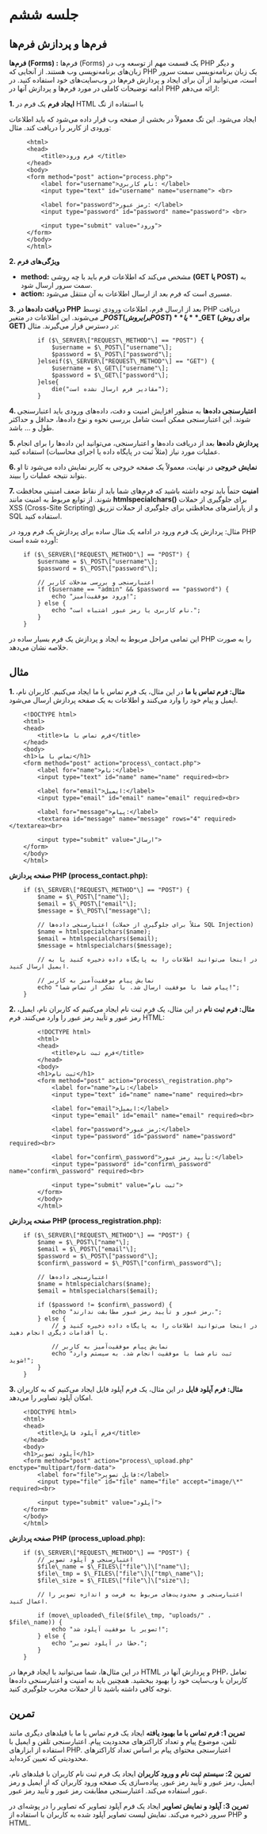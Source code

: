 جلسه ششم
========

فرم‌ها و پردازش فرم‌ها
----------------------

**فرم‌ها (Forms) :** فرم‌ها (Forms) یک قسمت مهم از توسعه وب در PHP و دیگر زبان‌های برنامه‌نویسی وب هستند. از آنجایی که PHP یک زبان برنامه‌نویسی سمت سرور است، می‌توانید از آن برای ایجاد و پردازش فرم‌ها در وب‌سایت‌های خود استفاده کنید. در ادامه توضیحات کاملی در مورد فرم‌ها و پردازش آنها در PHP ارائه می‌دهم:

**1\. ایجاد فرم** یک فرم در HTML با استفاده از تگ **<form>** ایجاد می‌شود. این تگ معمولاً در بخشی از صفحه وب قرار داده می‌شود که باید اطلاعات ورودی از کاربر را دریافت کند. مثال:

         <html>
         <head>
             <title>فرم ورود </title>
         </head>
         <body>
         <form method="post" action="process.php">
             <label for="username">نام کاربری: </label>
             <input type="text" id="username" name="username"> <br>

             <label for="password">رمز عبور: </label>
             <input type="password" id="password" name="password"> <br>

             <input type="submit" value="ورود">
         </form>
         </body>
         </html>


**2\. ویژگی‌های فرم**

*   **method:** مشخص می‌کند که اطلاعات فرم باید با چه روشی **(GET یا POST)** به سمت سرور ارسال شود.
*   **action:** مسیری است که فرم بعد از ارسال اطلاعات به آن منتقل می‌شود.

**3\. دریافت داده‌ها در PHP** بعد از ارسال فرم، اطلاعات ورودی توسط PHP دریافت می‌شوند. این اطلاعات در متغیر **$\_POST (برای روش POST)** یا **$\_GET (برای روش GET)** در دسترس قرار می‌گیرند. مثال:

            if ($\_SERVER\["REQUEST\_METHOD"\] == "POST") {
                $username = $\_POST\["username"\];
                $password = $\_POST\["password"\];
            }elseif($\_SERVER\["REQUEST\_METHOD"\] == "GET") {
                $username = $\_GET\["username"\];
                $password = $\_GET\["password"\];
            }else{
                die("مقادیر فرم ارسال نشده است");
            }



**4\. اعتبارسنجی داده‌ها** به منظور افزایش امنیت و دقت، داده‌های ورودی باید اعتبارسنجی شوند. این اعتبارسنجی ممکن است شامل بررسی نحوه و نوع داده‌ها، حداقل و حداکثر طول و ... باشد.

**5\. پردازش داده‌ها** بعد از دریافت داده‌ها و اعتبارسنجی، می‌توانید این داده‌ها را برای انجام عملیات مورد نیاز (مثلاً ثبت در پایگاه داده یا اجرای محاسبات) استفاده کنید.

**6\. نمایش خروجی** در نهایت، معمولاً یک صفحه خروجی به کاربر نمایش داده می‌شود تا او بتواند نتیجه عملیات را ببیند.

**7\. امنیت** حتماً باید توجه داشته باشید که فرم‌های شما باید از نقاط ضعف امنیتی محافظت شوند. از توابع مربوط به امنیت مانند **htmlspecialchars()** برای جلوگیری از حملات XSS (Cross-Site Scripting) و از پارامترهای محافظتی برای جلوگیری از حملات تزریق SQL استفاده کنید.

مثال: پردازش یک فرم ورود در ادامه یک مثال ساده برای پردازش یک فرم ورود در PHP آورده شده است:

        if ($\_SERVER\["REQUEST\_METHOD"\] == "POST") {
            $username = $\_POST\["username"\];
            $password = $\_POST\["password"\];

            // اعتبارسنجی و بررسی مدخلات کاربر
            if ($username == "admin" && $password == "password") {
                echo "ورود موفقیت‌آمیز!";
            } else {
                echo "نام کاربری یا رمز عبور اشتباه است.";
            }
        }


این تمامی مراحل مربوط به ایجاد و پردازش یک فرم بسیار ساده در PHP را به صورت خلاصه نشان می‌دهد.

مثال
----

**1\. مثال: فرم تماس با ما** در این مثال، یک فرم تماس با ما ایجاد می‌کنیم. کاربران نام، ایمیل و پیام خود را وارد می‌کنند و اطلاعات به یک صفحه پردازش ارسال می‌شود.

        <!DOCTYPE html>
        <html>
        <head>
            <title>فرم تماس با ما</title>
        </head>
        <body>
        <h1>تماس با ما</h1>
        <form method="post" action="process\_contact.php">
            <label for="name">نام:</label>
            <input type="text" id="name" name="name" required><br>

            <label for="email">ایمیل:</label>
            <input type="email" id="email" name="email" required><br>

            <label for="message">پیام:</label>
            <textarea id="message" name="message" rows="4" required></textarea><br>

            <input type="submit" value="ارسال">
        </form>
        </body>
        </html>


**صفحه پردازش PHP (process\_contact.php):**

        if ($\_SERVER\["REQUEST\_METHOD"\] == "POST") {
            $name = $\_POST\["name"\];
            $email = $\_POST\["email"\];
            $message = $\_POST\["message"\];

            // اعتبارسنجی داده‌ها (مثلاً برای جلوگیری از حملات SQL Injection)
            $name = htmlspecialchars($name);
            $email = htmlspecialchars($email);
            $message = htmlspecialchars($message);

            // در اینجا می‌توانید اطلاعات را به پایگاه داده ذخیره کنید یا به ایمیل ارسال کنید.

            // نمایش پیام موفقیت‌آمیز به کاربر
            echo "پیام شما با موفقیت ارسال شد. با تشکر از تماس شما!";
        }


**2\. مثال: فرم ثبت نام** در این مثال، یک فرم ثبت نام ایجاد می‌کنیم که کاربران نام، ایمیل، رمز عبور و تأیید رمز عبور را وارد می‌کنند. فرم HTML:

            <!DOCTYPE html>
            <html>
            <head>
                <title>فرم ثبت نام</title>
            </head>
            <body>
            <h1>ثبت نام</h1>
            <form method="post" action="process\_registration.php">
                <label for="name">نام:</label>
                <input type="text" id="name" name="name" required><br>

                <label for="email">ایمیل:</label>
                <input type="email" id="email" name="email" required><br>

                <label for="password">رمز عبور:</label>
                <input type="password" id="password" name="password" required><br>

                <label for="confirm\_password">تأیید رمز عبور:</label>
                <input type="password" id="confirm\_password" name="confirm\_password" required><br>

                <input type="submit" value="ثبت نام">
            </form>
            </body>
            </html>


**صفحه پردازش PHP (process\_registration.php):**

        if ($\_SERVER\["REQUEST\_METHOD"\] == "POST") {
            $name = $\_POST\["name"\];
            $email = $\_POST\["email"\];
            $password = $\_POST\["password"\];
            $confirm\_password = $\_POST\["confirm\_password"\];

            // اعتبارسنجی داده‌ها
            $name = htmlspecialchars($name);
            $email = htmlspecialchars($email);

            if ($password != $confirm\_password) {
                echo "رمز عبور و تأیید رمز عبور مطابقت ندارند.";
            } else {
                // در اینجا می‌توانید اطلاعات را به پایگاه داده ذخیره کنید و یا اقدامات دیگری انجام دهید.

                // نمایش پیام موفقیت‌آمیز به کاربر
                echo "ثبت نام شما با موفقیت انجام شد. به سیستم وارد شوید!";
            }
        }


**3\. مثال: فرم آپلود فایل** در این مثال، یک فرم آپلود فایل ایجاد می‌کنیم که به کاربران امکان آپلود تصاویر را می‌دهد.

        <!DOCTYPE html>
        <html>
        <head>
            <title>فرم آپلود فایل</title>
        </head>
        <body>
        <h1>آپلود تصویر</h1>
        <form method="post" action="process\_upload.php" enctype="multipart/form-data">
            <label for="file">فایل تصویر:</label>
            <input type="file" id="file" name="file" accept="image/\*" required><br>

            <input type="submit" value="آپلود">
        </form>
        </body>
        </html>



**صفحه پردازش PHP (process\_upload.php):**

        if ($\_SERVER\["REQUEST\_METHOD"\] == "POST") {
            // اعتبارسنجی و آپلود تصویر
            $file\_name = $\_FILES\["file"\]\["name"\];
            $file\_tmp = $\_FILES\["file"\]\["tmp\_name"\];
            $file\_size = $\_FILES\["file"\]\["size"\];

            // اعتبارسنجی و محدودیت‌های مربوط به فرمت و اندازه تصویر را اعمال کنید.

            if (move\_uploaded\_file($file\_tmp, "uploads/" . $file\_name)) {
                echo "تصویر با موفقیت آپلود شد!";
            } else {
                echo "خطا در آپلود تصویر.";
            }
        }


در این مثال‌ها، شما می‌توانید با ایجاد فرم‌ها در HTML و پردازش آنها در PHP، تعامل کاربران با وب‌سایت خود را بهبود ببخشید. همچنین باید به امنیت و اعتبارسنجی داده‌ها توجه کافی داشته باشید تا از حملات مخرب جلوگیری کنید.

تمرین
-----

**تمرین 1: فرم تماس با ما بهبود یافته** ایجاد یک فرم تماس با ما با فیلدهای دیگری مانند تلفن، موضوع پیام و تعداد کاراکترهای محدودیت پیام. اعتبارسنجی تلفن و ایمیل با استفاده از ابزارهای PHP. اعتبارسنجی محتوای پیام بر اساس تعداد کاراکترهای محدودیتی که تعیین کرده‌اید.

**تمرین 2: سیستم ثبت نام و ورود کاربران** ایجاد یک فرم ثبت نام کاربران با فیلدهای نام، ایمیل، رمز عبور و تأیید رمز عبور. پیاده‌سازی یک صفحه ورود کاربران که از ایمیل و رمز عبور استفاده می‌کند. اعتبارسنجی مطابقت رمز عبور و تأیید رمز عبور.

**تمرین 3: آپلود و نمایش تصاویر** ایجاد یک فرم آپلود تصاویر که تصاویر را در پوشه‌ای در سرور ذخیره می‌کند. نمایش لیست تصاویر آپلود شده به کاربران با استفاده از PHP و HTML.